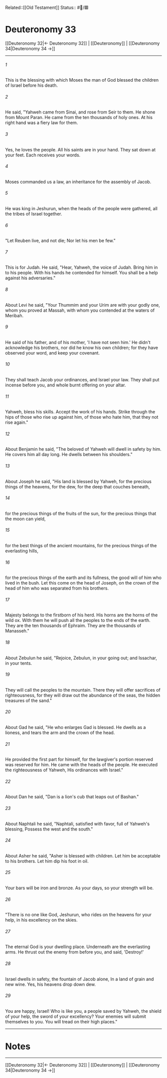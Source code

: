 Related::[[Old Testament]]
Status:: #📖/🟥
# Deuteronomy 33

[[Deuteronomy 32|← Deuteronomy 32]] | [[Deuteronomy]] | [[Deuteronomy 34|Deuteronomy 34 →]]
***



###### 1 
This is the blessing with which Moses the man of God blessed the children of Israel before his death. 

###### 2 
He said, "Yahweh came from Sinai, and rose from Seir to them. He shone from Mount Paran. He came from the ten thousands of holy ones. At his right hand was a fiery law for them. 

###### 3 
Yes, he loves the people. All his saints are in your hand. They sat down at your feet. Each receives your words. 

###### 4 
Moses commanded us a law, an inheritance for the assembly of Jacob. 

###### 5 
He was king in Jeshurun, when the heads of the people were gathered, all the tribes of Israel together. 

###### 6 
"Let Reuben live, and not die; Nor let his men be few." 

###### 7 
This is for Judah. He said, "Hear, Yahweh, the voice of Judah. Bring him in to his people. With his hands he contended for himself. You shall be a help against his adversaries." 

###### 8 
About Levi he said, "Your Thummim and your Urim are with your godly one, whom you proved at Massah, with whom you contended at the waters of Meribah. 

###### 9 
He said of his father, and of his mother, 'I have not seen him.' He didn't acknowledge his brothers, nor did he know his own children; for they have observed your word, and keep your covenant. 

###### 10 
They shall teach Jacob your ordinances, and Israel your law. They shall put incense before you, and whole burnt offering on your altar. 

###### 11 
Yahweh, bless his skills. Accept the work of his hands. Strike through the hips of those who rise up against him, of those who hate him, that they not rise again." 

###### 12 
About Benjamin he said, "The beloved of Yahweh will dwell in safety by him. He covers him all day long. He dwells between his shoulders." 

###### 13 
About Joseph he said, "His land is blessed by Yahweh, for the precious things of the heavens, for the dew, for the deep that couches beneath, 

###### 14 
for the precious things of the fruits of the sun, for the precious things that the moon can yield, 

###### 15 
for the best things of the ancient mountains, for the precious things of the everlasting hills, 

###### 16 
for the precious things of the earth and its fullness, the good will of him who lived in the bush. Let this come on the head of Joseph, on the crown of the head of him who was separated from his brothers. 

###### 17 
Majesty belongs to the firstborn of his herd. His horns are the horns of the wild ox. With them he will push all the peoples to the ends of the earth. They are the ten thousands of Ephraim. They are the thousands of Manasseh." 

###### 18 
About Zebulun he said, "Rejoice, Zebulun, in your going out; and Issachar, in your tents. 

###### 19 
They will call the peoples to the mountain. There they will offer sacrifices of righteousness, for they will draw out the abundance of the seas, the hidden treasures of the sand." 

###### 20 
About Gad he said, "He who enlarges Gad is blessed. He dwells as a lioness, and tears the arm and the crown of the head. 

###### 21 
He provided the first part for himself, for the lawgiver's portion reserved was reserved for him. He came with the heads of the people. He executed the righteousness of Yahweh, His ordinances with Israel." 

###### 22 
About Dan he said, "Dan is a lion's cub that leaps out of Bashan." 

###### 23 
About Naphtali he said, "Naphtali, satisfied with favor, full of Yahweh's blessing, Possess the west and the south." 

###### 24 
About Asher he said, "Asher is blessed with children. Let him be acceptable to his brothers. Let him dip his foot in oil. 

###### 25 
Your bars will be iron and bronze. As your days, so your strength will be. 

###### 26 
"There is no one like God, Jeshurun, who rides on the heavens for your help, in his excellency on the skies. 

###### 27 
The eternal God is your dwelling place. Underneath are the everlasting arms. He thrust out the enemy from before you, and said, 'Destroy!' 

###### 28 
Israel dwells in safety, the fountain of Jacob alone, In a land of grain and new wine. Yes, his heavens drop down dew. 

###### 29 
You are happy, Israel! Who is like you, a people saved by Yahweh, the shield of your help, the sword of your excellency? Your enemies will submit themselves to you. You will tread on their high places."

---
# Notes


***
[[Deuteronomy 32|← Deuteronomy 32]] | [[Deuteronomy]] | [[Deuteronomy 34|Deuteronomy 34 →]]
